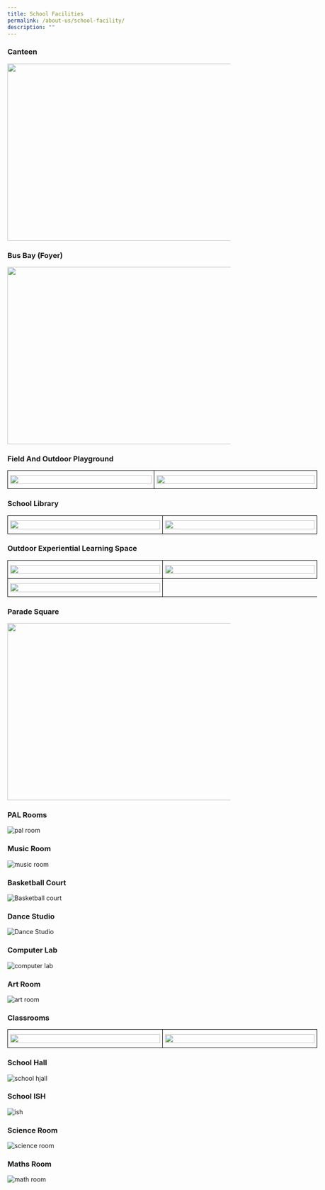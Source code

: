 ```yaml
---
title: School Facilities
permalink: /about-us/school-facility/
description: ""
---
```

### **Canteen**

<img src="/images/canteen1.JPG" style="width:700px;height:400px;">

### **Bus Bay (Foyer)**

<img src="/images/busbay2.jpeg" style="width:700px;height:400px;">

### **Field And Outdoor Playground**

<style type="text/css">
.tg  {border-collapse:collapse;border-spacing:0;margin:0px auto;}
.tg td{border-color:black;border-style:solid;border-width:1px;font-family:Arial, sans-serif;font-size:14px;
  overflow:hidden;padding:10px 5px;word-break:normal;}
.tg th{border-color:black;border-style:solid;border-width:1px;font-family:Arial, sans-serif;font-size:14px;
  font-weight:normal;overflow:hidden;padding:10px 5px;word-break:normal;}
.tg .tg-wa1i{font-weight:bold;text-align:center;vertical-align:middle}
</style>
  <table class="tg" style="undefined;table-layout: fixed; width: 700px">
<colgroup>
<col style="width: 350px">
<col style="width: 390px">
</colgroup>
<tbody>
  <tr>
    <td class="tg-wa1i"><img src="/images/field2.jpeg" style="width:100%"></td>
    <td class="tg-wa1i"><img src="/images/ground3.JPG" style="width:100%"></td>
  </tr>
</tbody>
</table>


### **School Library**
<style type="text/css">
.tg  {border-collapse:collapse;border-spacing:0;margin:0px auto;}
.tg td{border-color:black;border-style:solid;border-width:1px;font-family:Arial, sans-serif;font-size:14px;
  overflow:hidden;padding:10px 5px;word-break:normal;}
.tg th{border-color:black;border-style:solid;border-width:1px;font-family:Arial, sans-serif;font-size:14px;
  font-weight:normal;overflow:hidden;padding:10px 5px;word-break:normal;}
.tg .tg-wa1i{font-weight:bold;text-align:center;vertical-align:middle}
</style>
<table class="tg" style="undefined;table-layout: fixed; width: 700px">
<colgroup>
<col style="width: 350px">
<col style="width: 350px">
</colgroup>
<tbody>
  <tr>
    <td class="tg-wa1i"><img src="/images/library1.JPG" style="width:100%"></td>
    <td class="tg-wa1i"><img src="/images/library2.JPG" style="width:100%"></td>
  </tr>
</tbody>
</table>

### **Outdoor Experiential Learning Space**
<style type="text/css">
.tg  {border-collapse:collapse;border-spacing:0;margin:0px auto;}
.tg td{border-color:black;border-style:solid;border-width:1px;font-family:Arial, sans-serif;font-size:14px;
  overflow:hidden;padding:10px 5px;word-break:normal;}
.tg th{border-color:black;border-style:solid;border-width:1px;font-family:Arial, sans-serif;font-size:14px;
  font-weight:normal;overflow:hidden;padding:10px 5px;word-break:normal;}
.tg .tg-wa1i{font-weight:bold;text-align:center;vertical-align:middle}
</style>
<table class="tg" style="undefined;table-layout: fixed; width: 700px">
<colgroup>
<col style="width: 350px">
<col style="width: 350px">
</colgroup>
<tbody>
	<tr>
    <td class="tg-wa1i"><img src="/images/desertplant.gif" style="width:100%"></td>
		<td class="tg-wa1i"> <img src="/images/pond01.png" style="width:100%"></td>
  </tr>
	<tr>
   <td class="tg-wa1i"> <img src="/images/gardenom1.jpeg" style="width:100%"></td>
  </tr>
</tbody>
</table>

### **Parade Square**
<img src="/images/parade1.JPG" style="width:700px;height:400px;">

### **PAL Rooms**
![pal room](/images/palroom1.JPG)


### **Music Room**
![music room](/images/music01.JPG)

### **Basketball Court**
![Basketball court](/images/basketball.JPG)

### **Dance Studio**
![Dance Studio](/images/dance1.JPG)


### **Computer Lab**
![computer lab](/images/computerlab.JPG)

### **Art Room**
![art room](/images/artroom1.JPG)

### **Classrooms**
<style type="text/css">
.tg  {border-collapse:collapse;border-spacing:0;margin:0px auto;}
.tg td{border-color:black;border-style:solid;border-width:1px;font-family:Arial, sans-serif;font-size:14px;
  overflow:hidden;padding:10px 5px;word-break:normal;}
.tg th{border-color:black;border-style:solid;border-width:1px;font-family:Arial, sans-serif;font-size:14px;
  font-weight:normal;overflow:hidden;padding:10px 5px;word-break:normal;}
.tg .tg-wa1i{font-weight:bold;text-align:center;vertical-align:middle}
</style>
<table class="tg" style="undefined;table-layout: fixed; width: 700px">
<colgroup>
<col style="width: 450px">
<col style="width: 450px">
</colgroup>
<tbody>
  <tr>
    <td class="tg-wa1i"><img src="/images/classroom1.jpeg" style="width:100%"></td>
    <td class="tg-wa1i"><img src="/images/classroom2.jpg" style="width:100%"></td>
  </tr>
</tbody>
</table>

### **School Hall**
![school hjall](/images/schoolhall1.jpeg)

### **School ISH**
![ish](/images/ishhall01.JPG)

### **Science Room**


![science room](/images/science1.JPG)

### **Maths Room**

![math room](/images/mathroom1.JPG)
